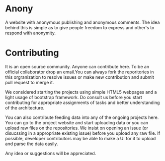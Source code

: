 # Anony
A website with anonymous publishing and anonymous comments.
The idea behind this is simple as to give people freedom to express and other's to respond with anonymity.


# Contributing

It is an open source community. Anyone can contribute here. To be an official collaborator drop an email.You can always fork the reporitories in this orgranization to resolve issues or make new contribution and submit pull request to merge it.

We considered starting the projects using simple HTML5 webpages and a light usage of bootstrap framework. Do consult us before you start contributing for appropriate assignments of tasks and better understanding of the architecture.

You can also contribute feeding data into any of the ongoing projects here. You can go to the project website and start uploading data or you can upload raw files on the repositories. We insist on opening an issue (or disucssing in a appropriate existing issue) before you upload any raw file. If possible, developer contributors may be able to make a UI for it to upload and parse the data easily.

Any idea or suggestions will be appreciated.
